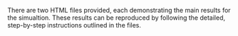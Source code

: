 There are two HTML files provided, each demonstrating the main results for the simualtion. 
These results can be reproduced by following the detailed, step-by-step instructions outlined in the files.

